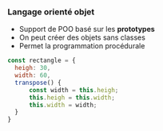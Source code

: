 ### Langage orienté objet
* Support de POO basé sur les **prototypes**
* On peut créer des objets sans classes
* Permet la programmation procédurale

```javascript
const rectangle = {
  heigh: 30,
  width: 60,
  transpose() {
      const width = this.heigh;
      this.heigh = this.width;
      this.width = width;
  }
}
```



